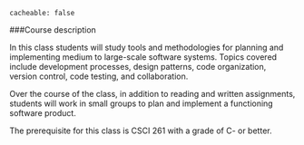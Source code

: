 ```
cacheable: false
```

###Course description

In this class students will study tools and methodologies for planning and implementing medium to large-scale software systems. Topics covered include development processes,
design patterns, code organization, version control, code testing,
and collaboration.

Over the course of the class, in addition to reading and written assignments, students will work in small groups to plan and implement a functioning software product.

The prerequisite for this class is CSCI 261 with a grade of C- or better.
